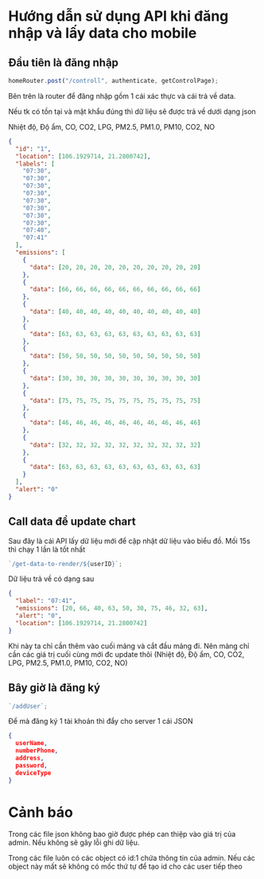 # Hướng dẫn sử dụng API khi đăng nhập và lấy data cho mobile

## Đầu tiên là đăng nhập

```js
homeRouter.post("/controll", authenticate, getControlPage);
```

Bên trên là router để đăng nhập gồm 1 cái xác thực và cái trả về data.

Nếu tk có tồn tại và mật khẩu đúng thì dữ liệu sẽ được trả về dưới dạng json

Nhiệt độ, Độ ẩm, CO, CO2, LPG, PM2.5, PM1.0, PM10, CO2, NO

```json
{
  "id": "1",
  "location": [106.1929714, 21.2800742],
  "labels": [
    "07:30",
    "07:30",
    "07:30",
    "07:30",
    "07:30",
    "07:30",
    "07:30",
    "07:30",
    "07:40",
    "07:41"
  ],
  "emissions": [
    {
      "data": [20, 20, 20, 20, 20, 20, 20, 20, 20, 20]
    },
    {
      "data": [66, 66, 66, 66, 66, 66, 66, 66, 66, 66]
    },
    {
      "data": [40, 40, 40, 40, 40, 40, 40, 40, 40, 40]
    },
    {
      "data": [63, 63, 63, 63, 63, 63, 63, 63, 63, 63]
    },
    {
      "data": [50, 50, 50, 50, 50, 50, 50, 50, 50, 50]
    },
    {
      "data": [30, 30, 30, 30, 30, 30, 30, 30, 30, 30]
    },
    {
      "data": [75, 75, 75, 75, 75, 75, 75, 75, 75, 75]
    },
    {
      "data": [46, 46, 46, 46, 46, 46, 46, 46, 46, 46]
    },
    {
      "data": [32, 32, 32, 32, 32, 32, 32, 32, 32, 32]
    },
    {
      "data": [63, 63, 63, 63, 63, 63, 63, 63, 63, 63]
    }
  ],
  "alert": "0"
}
```

## Call data để update chart

Sau đây là cái API lấy dữ liệu mới để cập nhật dữ liệu vào biểu đồ. Mối 15s thì chạy 1 lần là tốt nhất

```js
`/get-data-to-render/${userID}`;
```

Dữ liệu trả về có dạng sau

```json
{
  "label": "07:41",
  "emissions": [20, 66, 40, 63, 50, 30, 75, 46, 32, 63],
  "alert": "0",
  "location": [106.1929714, 21.2800742]
}
```

Khi này ta chỉ cần thêm vào cuối mảng và cắt đầu mảng đi. Nên mảng chỉ cần các giá trị cuối cùng mới đc update thôi (Nhiệt độ, Độ ẩm, CO, CO2, LPG, PM2.5, PM1.0, PM10, CO2, NO)

## Bây giờ là đăng ký

```js
`/addUser`;
```

Để mà đăng ký 1 tài khoản thì đẩy cho server 1 cái JSON

```json
{
  userName,
  numberPhone,
  address,
  password,
  deviceType
}
```

# Cảnh báo

Trong các file json không bao giờ được phép can thiệp vào giá trị của admin. Nếu không sẽ gây lỗi ghi dữ liệu.

Trong các file luôn có các object có id:1 chứa thông tin của admin. Nếu các object này mất sẽ không có mốc thứ tự để tạo id cho các user tiếp theo